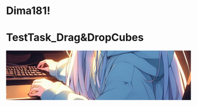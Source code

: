 # Dima181!
# TestTask_Drag&DropCubes
![Header_1](https://raw.githubusercontent.com/Dima181/Dima181/refs/heads/main/assets/271814876-07d9db5e-8dc6-43b3-9bf6-fa4efbcbee1b.jpg)
